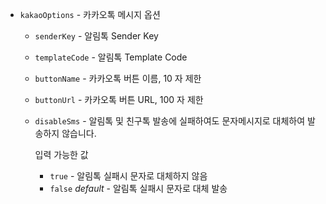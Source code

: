 * `kakaoOptions` - 카카오톡 메시지 옵션
  * `senderKey` - 알림톡 Sender Key
  * `templateCode` - 알림톡 Template Code
  * `buttonName` - 카카오톡 버튼 이름, 10 자 제한
  * `buttonUrl` - 카카오톡 버튼 URL, 100 자 제한
  * `disableSms` - 알림톡 및 친구톡 발송에 실패하여도 문자메시지로 대체하여 발송하지 않습니다.

    입력 가능한 값

    * `true` - 알림톡 실패시 문자로 대체하지 않음
    * `false` *default* - 알림톡 실패시 문자로 대체 발송